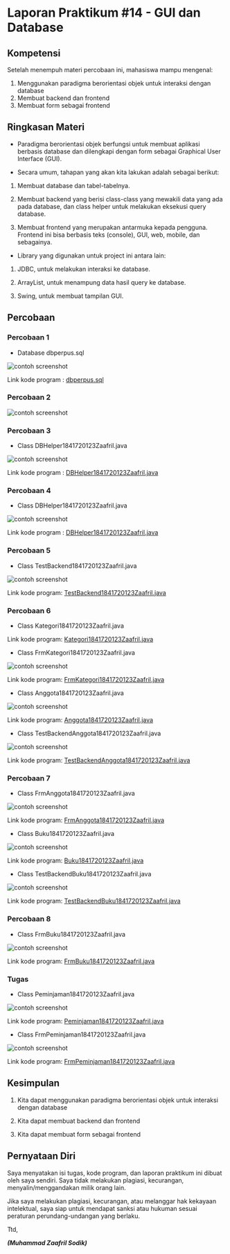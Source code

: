 # Laporan Praktikum #14 - GUI dan Database 

## Kompetensi

Setelah menempuh materi percobaan ini, mahasiswa mampu mengenal: 
1. Menggunakan paradigma berorientasi objek untuk interaksi dengan database
2. Membuat backend dan frontend
3. Membuat form sebagai frontend 
 
## Ringkasan Materi

- Paradigma berorientasi objek berfungsi untuk membuat aplikasi berbasis database dan dilengkapi dengan form sebagai Graphical User Interface (GUI).

- Secara umum, tahapan yang akan kita lakukan adalah sebagai berikut:

1.	Membuat database dan tabel-tabelnya.

2.	Membuat backend yang berisi class-class yang mewakili data yang ada pada database, dan class helper untuk melakukan eksekusi query database.

3.	Membuat frontend yang merupakan antarmuka kepada pengguna. Frontend ini bisa berbasis teks (console), GUI, web, mobile, dan sebagainya.

- Library yang digunakan untuk project ini antara lain:

1.	JDBC, untuk melakukan interaksi ke database.

2.	ArrayList, untuk menampung data hasil query ke database.

3.	Swing, untuk membuat tampilan GUI.

## Percobaan

### Percobaan 1

- Database dbperpus.sql

![contoh screenshot](img/p1.PNG)

Link kode program : [dbperpus.sql](../../src/14_GUI_dan_Database/dbperpus.sql)


### Percobaan 2

![contoh screenshot](img/p2.PNG)

### Percobaan 3

- Class DBHelper1841720123Zaafril.java

![contoh screenshot](img/P3.PNG)

Link kode program : [DBHelper1841720123Zaafril.java](../../src/14_GUI_dan_Database/DBHelper1841720123Zaafril.java)

### Percobaan 4

- Class DBHelper1841720123Zaafril.java

![contoh screenshot](img/p4.PNG)

Link kode program : [DBHelper1841720123Zaafril.java](../../src/14_GUI_dan_Database/Kategori1841720123Zaafril.java)


### Percobaan 5

- Class TestBackend1841720123Zaafril.java

![contoh screenshot](img/p5.PNG)

Link kode program: [TestBackend1841720123Zaafril.java](../../src/14_GUI_dan_Database/TestBackend1841720123Zaafril.java)

### Percobaan 6
- Class Kategori1841720123Zaafril.java

Link kode program: [Kategori1841720123Zaafril.java](../../src/14_GUI_dan_Database/Kategori1841720123Zaafril.java)

- Class FrmKategori1841720123Zaafril.java

![contoh screenshot](img/p6.PNG)

Link kode program: [FrmKategori1841720123Zaafril.java](../../src/14_GUI_dan_Database/FrmKategori1841720123Zaafril.java)

- Class Anggota1841720123Zaafril.java

![contoh screenshot](img/p6.1.PNG)

Link kode program: [Anggota1841720123Zaafril.java](../../src/14_GUI_dan_Database/Anggota1841720123Zaafril.java)

- Class TestBackendAnggota1841720123Zaafril.java

![contoh screenshot](img/p6.2.PNG)

Link kode program: [TestBackendAnggota1841720123Zaafril.java](../../src/14_GUI_dan_Database/TestBackendAnggota1841720123Zaafril.java)

### Percobaan 7

- Class FrmAnggota1841720123Zaafril.java

![contoh screenshot](img/p7.PNG)

Link kode program: [FrmAnggota1841720123Zaafril.java](../../src/14_GUI_dan_Database/FrmAnggota1841720123Zaafril.java)

- Class Buku1841720123Zaafril.java

![contoh screenshot](img/p7.1.PNG)

Link kode program: [Buku1841720123Zaafril.java](../../src/14_GUI_dan_Database/Buku1841720123Zaafril.java)

- Class TestBackendBuku1841720123Zaafril.java

![contoh screenshot](img/p7.2.PNG)

Link kode program: [TestBackendBuku1841720123Zaafril.java](../../src/14_GUI_dan_Database/TestBackendBuku1841720123Zaafril.java)

### Percobaan 8

- Class FrmBuku1841720123Zaafril.java

![contoh screenshot](img/p8.PNG)

Link kode program: [FrmBuku1841720123Zaafril.java](../../src/14_GUI_dan_Database/FrmBuku1841720123Zaafril.java)

### Tugas

- Class Peminjaman1841720123Zaafril.java

![contoh screenshot](img/t1.PNG)

Link kode program: [Peminjaman1841720123Zaafril.java](../../src/14_GUI_dan_Database/Peminjaman1841720123Zaafril.java)

- Class FrmPeminjaman1841720123Zaafril.java

![contoh screenshot](img/t2.PNG)

Link kode program: [FrmPeminjaman1841720123Zaafril.java](../../src/14_GUI_dan_Database/FrmPeminjaman1841720123Zaafril.java)

## Kesimpulan

1. Kita dapat menggunakan paradigma berorientasi objek untuk interaksi dengan database

2. Kita dapat membuat backend dan frontend

3. Kita dapat membuat form sebagai frontend 


## Pernyataan Diri

Saya menyatakan isi tugas, kode program, dan laporan praktikum ini dibuat oleh saya sendiri. Saya tidak melakukan plagiasi, kecurangan, menyalin/menggandakan milik orang lain.

Jika saya melakukan plagiasi, kecurangan, atau melanggar hak kekayaan intelektual, saya siap untuk mendapat sanksi atau hukuman sesuai peraturan perundang-undangan yang berlaku.

Ttd,

***(Muhammad Zaafril Sodik)***


